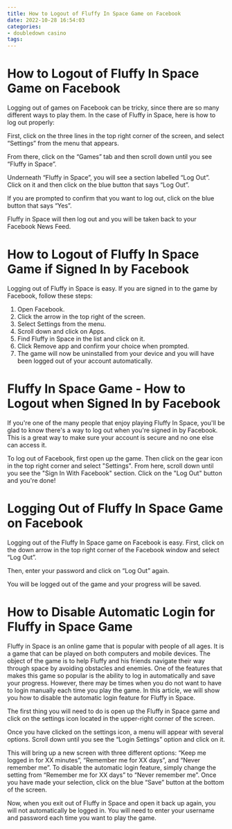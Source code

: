 ```yaml
---
title: How to Logout of Fluffy In Space Game on Facebook 
date: 2022-10-28 16:54:03
categories:
- doubledown casino
tags:
---
```



#  How to Logout of Fluffy In Space Game on Facebook 

Logging out of games on Facebook can be tricky, since there are so many different ways to play them. In the case of Fluffy in Space, here is how to log out properly:

First, click on the three lines in the top right corner of the screen, and select “Settings” from the menu that appears.

From there, click on the “Games” tab and then scroll down until you see “Fluffy in Space”.

Underneath “Fluffy in Space”, you will see a section labelled “Log Out”. Click on it and then click on the blue button that says “Log Out”.

If you are prompted to confirm that you want to log out, click on the blue button that says “Yes”.

Fluffy in Space will then log out and you will be taken back to your Facebook News Feed.

#  How to Logout of Fluffy In Space Game if Signed In by Facebook 

Logging out of Fluffy in Space is easy. If you are signed in to the game by Facebook, follow these steps:

1. Open Facebook.
2. Click the arrow in the top right of the screen.
3. Select Settings from the menu.
4. Scroll down and click on Apps.
5. Find Fluffy in Space in the list and click on it.
6. Click Remove app and confirm your choice when prompted.
7. The game will now be uninstalled from your device and you will have been logged out of your account automatically.

#  Fluffy In Space Game - How to Logout when Signed In by Facebook 

If you're one of the many people that enjoy playing Fluffy In Space, you'll be glad to know there's a way to log out when you're signed in by Facebook. This is a great way to make sure your account is secure and no one else can access it.

To log out of Facebook, first open up the game. Then click on the gear icon in the top right corner and select "Settings". From here, scroll down until you see the "Sign In With Facebook" section. Click on the "Log Out" button and you're done!

#  Logging Out of Fluffy In Space Game on Facebook 

Logging out of the Fluffy In Space game on Facebook is easy. First, click on the down arrow in the top right corner of the Facebook window and select “Log Out”.

Then, enter your password and click on “Log Out” again.

You will be logged out of the game and your progress will be saved.

#  How to Disable Automatic Login for Fluffy in Space Game

Fluffy in Space is an online game that is popular with people of all ages. It is a game that can be played on both computers and mobile devices. The object of the game is to help Fluffy and his friends navigate their way through space by avoiding obstacles and enemies. One of the features that makes this game so popular is the ability to log in automatically and save your progress. However, there may be times when you do not want to have to login manually each time you play the game. In this article, we will show you how to disable the automatic login feature for Fluffy in Space.

The first thing you will need to do is open up the Fluffy in Space game and click on the settings icon located in the upper-right corner of the screen.

Once you have clicked on the settings icon, a menu will appear with several options. Scroll down until you see the “Login Settings” option and click on it.

This will bring up a new screen with three different options: “Keep me logged in for XX minutes”, “Remember me for XX days”, and “Never remember me”. To disable the automatic login feature, simply change the setting from “Remember me for XX days” to “Never remember me”. Once you have made your selection, click on the blue “Save” button at the bottom of the screen.

Now, when you exit out of Fluffy in Space and open it back up again, you will not automatically be logged in. You will need to enter your username and password each time you want to play the game.